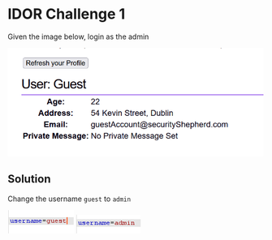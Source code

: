 # IDOR Challenge 1

Given the image below, login as the admin
<div>
<img src = "https://github.com/SLuo490/Cybersecurity/blob/main/Insecure%20Direct%20Object%20References/img/IDOR.png">
</div>

## Solution

Change the username `guest` to `admin`
<div>
  <img src = "https://github.com/SLuo490/Cybersecurity/blob/main/Insecure%20Direct%20Object%20References/img/IDOR1.png">
  <img src = "https://github.com/SLuo490/Cybersecurity/blob/main/Insecure%20Direct%20Object%20References/img/IDOR1Sol.png">
</div>

